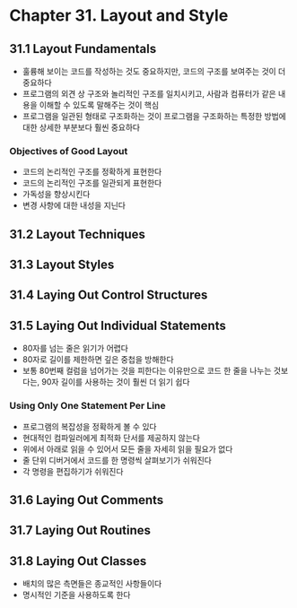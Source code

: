 # Chapter 31. Layout and Style

## 31.1 Layout Fundamentals
- 훌륭해 보이는 코드를 작성하는 것도 중요하지만, 코드의 구조를 보여주는 것이 더 중요하다
- 프로그램의 외견 상 구조와 놀리적인 구조를 일치시키고, 사람과 컴퓨터가 같은 내용을 이해할 수 있도록 말해주는 것이 핵심
- 프로그램을 일관된 형태로 구조화하는 것이 프로그램을 구조화하는 특정한 방법에 대한 상세한 부분보다 훨씬 중요하다

### Objectives of Good Layout
- 코드의 논리적인 구조를 정확하게 표현한다
- 코드의 논리적인 구조를 일관되게 표현한다
- 가독성을 향상시킨다
- 변경 사항에 대한 내성을 지닌다

## 31.2 Layout Techniques
## 31.3 Layout Styles

## 31.4 Laying Out Control Structures
## 31.5 Laying Out Individual Statements
- 80자를 넘는 줄은 읽기가 어렵다
- 80자로 길이를 제한하면 깊은 중첩을 방해한다
- 보통 80번째 컬럼을 넘어가는 것을 피한다는 이유만으로 코드 한 줄을 나누는 것보다는, 90자 길이를 사용하는 것이 훨씬 더 읽기 쉽다

### Using Only One Statement Per Line
- 프로그램의 복잡성을 정확하게 볼 수 있다
- 현대적인 컴파일러에게 최적화 단서를 제공하지 않는다
- 위에서 아래로 읽을 수 있어서 모든 줄을 자세히 읽을 필요가 없다
- 줄 단위 디버거에서 코드를 한 명령씩 살펴보기가 쉬워진다
- 각 명령을 편집하기가 쉬워진다

## 31.6 Laying Out Comments
## 31.7 Laying Out Routines
## 31.8 Laying Out Classes

- 배치의 많은 측면들은 종교적인 사항들이다
- 명시적인 기준을 사용하도록 한다
